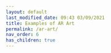 ```yaml
---
layout: default
last_modified_date: 09:43 03/09/2021
title: Examples of AR Art
permalink: /ar-art/
nav_order: 6
has_children: true
---
```


